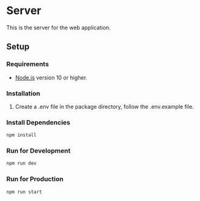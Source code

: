 # Server
This is the server for the web application.

## Setup

### Requirements
- [Node.js](https://nodejs.org/en) version 10 or higher.

### Installation
1. Create  a .env file in the package directory, follow the .env.example file.

### Install Dependencies
```sh
npm install
```

### Run for Development
```sh
npm run dev
```

### Run for Production
```sh
npm run start
```